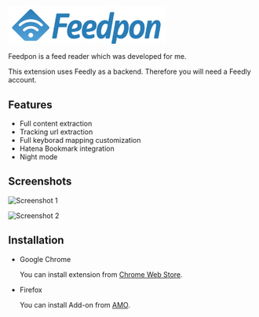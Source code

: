 <img src="./www/img/logo.svg" alt="Feedpon" width="320">

Feedpon is a feed reader which was developed for me.

This extension uses Feedly as a backend.
Therefore you will need a Feedly account.

## Features

- Full content extraction
- Tracking url extraction
- Full keyborad mapping customization
- Hatena Bookmark integration
- Night mode

## Screenshots

![Screenshot 1](https://farm5.staticflickr.com/4441/37365843185_48a68686a5_o.png)

![Screenshot 2](https://farm5.staticflickr.com/4333/37222953671_9eac78fc88_o.png)

## Installation

- Google Chrome

    You can install extension from [Chrome Web Store](https://chrome.google.com/webstore/detail/feedpon/eakhakkpdlepncdbafeaagegpgnjhcij).

- Firefox

    You can install Add-on from [AMO](https://addons.mozilla.org/firefox/addon/feedpon/).
